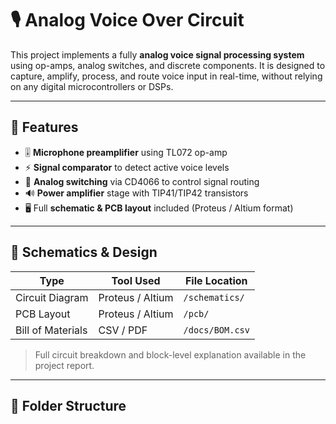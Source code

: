# 🎙️ Analog Voice Over Circuit

This project implements a fully **analog voice signal processing system** using op-amps, analog switches, and discrete components. It is designed to capture, amplify, process, and route voice input in real-time, without relying on any digital microcontrollers or DSPs.

---

## 🔧 Features

- 🎚️ **Microphone preamplifier** using TL072 op-amp  
- ⚡ **Signal comparator** to detect active voice levels  
- 🔀 **Analog switching** via CD4066 to control signal routing  
- 🔊 **Power amplifier** stage with TIP41/TIP42 transistors  
- 🖥️ Full **schematic & PCB layout** included (Proteus / Altium format)

---

## 📐 Schematics & Design

| Type            | Tool Used        | File Location      |
|-----------------|------------------|--------------------|
| Circuit Diagram | Proteus / Altium | `/schematics/`     |
| PCB Layout      | Proteus / Altium | `/pcb/`            |
| Bill of Materials | CSV / PDF      | `/docs/BOM.csv`    |

> Full circuit breakdown and block-level explanation available in the project report.

---

## 📂 Folder Structure

